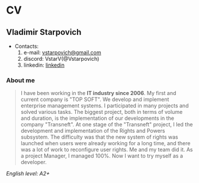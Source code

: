 # CV
## Vladimir Starpovich
* Contacts:
  1. e-mail: vstarpovich@gmail.com
  2. discord: VstarV(@Vstarpovich)
  3. linkedin: [linkedin](https://www.linkedin.com/in/vladimir-starpovich-6b815639/)

### About me
 > I have been working in the **IT industry since 2006**. My first and  current company is "TOP SOFT". We develop and implement enterprise management systems. I participated in many projects and solved various tasks. The biggest project, both in terms of volume and duration, is the implementation of our developments in the company "Transneft". At one stage of the "Transneft" project, I led the development and implementation of the Rights and Powers subsystem. The difficulty was that the new system of rights was launched when users were already working for a long time, and there was a lot of work to reconfigure user rights. Me and my team did it. As a project Manager, I managed 100%. Now I want to try myself as a developer.

*English level: A2+*
